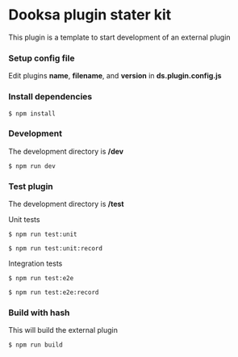 # Dooksa plugin stater kit

This plugin is a template to start development of an external plugin

### Setup config file

Edit plugins **name**, **filename**, and **version** in **ds.plugin.config.js**

### Install dependencies

```
$ npm install
```

### Development

The development directory is **/dev**

```
$ npm run dev
```

### Test plugin

The development directory is **/test**

Unit tests

```
$ npm run test:unit
```
```
$ npm run test:unit:record
```

Integration tests

```
$ npm run test:e2e
```
```
$ npm run test:e2e:record
```
### Build with hash
This will build the external plugin

```
$ npm run build
```